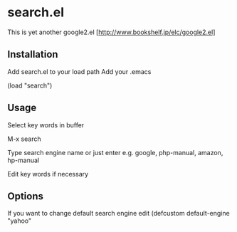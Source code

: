 # search.el

This is yet another google2.el [http://www.bookshelf.jp/elc/google2.el]

## Installation

Add search.el to your load path
Add your .emacs

(load "search")


## Usage

Select key words in buffer

M-x search

Type search engine name or just enter
e.g. google, php-manual, amazon, hp-manual

Edit key words if necessary


## Options

If you want to change default search engine
edit (defcustom default-engine "yahoo"
